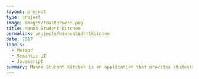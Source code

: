 ```yaml
---
layout: project
type: project
image: images/toasteroven.png
title: Manoa Student Kitchen
permalink: projects/manoastudentkitchen
date: 2017
labels:
  - Meteor
  - Semantic UI
  - Javascript
summary: Manoa Student Kitchen is an application that provides students at UH Manoa to share and browse easy-to-make recipes.
---
```

